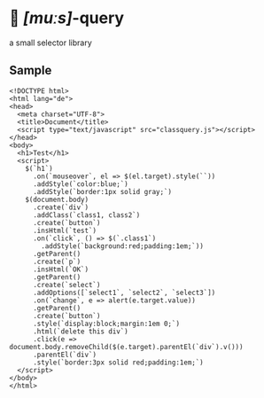 # 🐁 *[muːs]*-query
a small selector library

## Sample
    <!DOCTYPE html>
    <html lang="de">
    <head>
      <meta charset="UTF-8">
      <title>Document</title>
      <script type="text/javascript" src="classquery.js"></script>
    </head>
    <body>
      <h1>Test</h1>
      <script>
        $(`h1`)
          .on(`mouseover`, el => $(el.target).style(``))
          .addStyle(`color:blue;`)
          .addStyle(`border:1px solid gray;`)
        $(document.body)
          .create(`div`)
          .addClass(`class1, class2`)
          .create(`button`)
          .insHtml(`test`)
          .on(`click`, () => $(`.class1`)
            .addStyle(`background:red;padding:1em;`))
          .getParent()
          .create(`p`)
          .insHtml(`OK`)
          .getParent()
          .create(`select`)
          .addOptions([`select1`, `select2`, `select3`])
          .on(`change`, e => alert(e.target.value))
          .getParent()
          .create(`button`)
          .style(`display:block;margin:1em 0;`)
          .html(`delete this div`)
          .click(e => document.body.removeChild($(e.target).parentEl(`div`).v()))
          .parentEl(`div`)
          .style(`border:3px solid red;padding:1em;`)
      </script>
    </body>
    </html>
